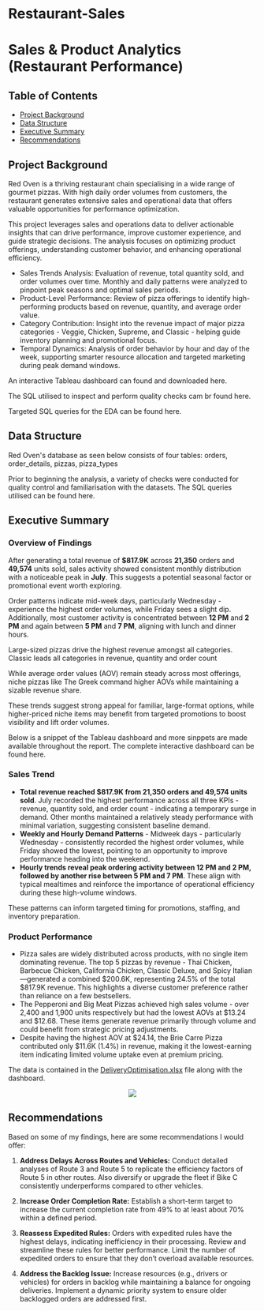 # Restaurant-Sales

# Sales & Product Analytics (Restaurant Performance)
## Table of Contents
- [Project Background](#project-background)
- [Data Structure](#data-structure)
- [Executive Summary](#executive-summary)
- [Recommendations](#recommendations)


## Project Background
Red Oven is a thriving restaurant chain specialising in a wide range of gourmet pizzas. With high daily order volumes from customers, the restaurant generates extensive sales and operational data that offers valuable opportunities for performance optimization.

This project leverages sales and operations data to deliver actionable insights that can drive performance, improve customer experience, and guide strategic decisions. The analysis focuses on optimizing product offerings, understanding customer behavior, and enhancing operational efficiency.

- Sales Trends Analysis: Evaluation of revenue, total quantity sold, and order volumes over time. Monthly and daily patterns were analyzed to pinpoint peak seasons and optimal sales periods.
- Product-Level Performance: Review of pizza offerings to identify high-performing products based on revenue, quantity, and average order value.
- Category Contribution: Insight into the revenue impact of major pizza categories - Veggie, Chicken, Supreme, and Classic - helping guide inventory planning and promotional focus.
- Temporal Dynamics: Analysis of order behavior by hour and day of the week, supporting smarter resource allocation and targeted marketing during peak demand windows.

An interactive Tableau dashboard can found and downloaded here.

The SQL utilised to inspect and perform quality checks cam br found here.

Targeted SQL queries for the EDA can be found here.

## Data Structure
Red Oven's database as seen below consists of four tables: orders, order_details, pizzas, pizza_types

Prior to beginning the analysis, a variety of checks were conducted for quality control and familiarisation with the datasets. The SQL queries utilised can be found here.

## Executive Summary
### Overview of Findings
After generating a total revenue of **$817.9K** across **21,350** orders and **49,574** units sold, sales activity showed consistent monthly distribution with a noticeable peak in **July**. This suggests a potential seasonal factor or promotional event worth exploring.

Order patterns indicate mid-week days, particularly Wednesday - experience the highest order volumes, while Friday sees a slight dip. Additionally, most customer activity is concentrated between **12 PM** and **2 PM** and again between **5 PM** and **7 PM**, aligning with lunch and dinner hours.

Large-sized pizzas drive the highest revenue amongst all categories. Classic leads all categories in revenue, quantity and order count

While average order values (AOV) remain steady across most offerings, niche pizzas like The Greek command higher AOVs while maintaining a sizable revenue share.

These trends suggest strong appeal for familiar, large-format options, while higher-priced niche items may benefit from targeted promotions to boost visibility and lift order volumes.

Below is a snippet of the Tableau dashboard and more sinppets are made available throughout the report. The complete interactive dashboard can be found here.

### Sales Trend
- **Total revenue reached $817.9K from 21,350 orders and 49,574 units sold**. July recorded the highest performance across all three KPIs - revenue, quantity sold, and order count - 
 indicating a temporary surge in demand. Other months maintained a relatively steady performance with minimal variation, suggesting consistent baseline demand.
- **Weekly and Hourly Demand Patterns** - Midweek days - particularly Wednesday - consistently recorded the highest order volumes, while Friday showed the lowest, pointing to an opportunity to improve performance heading into the weekend.
- **Hourly trends reveal peak ordering activity between 12 PM and 2 PM, followed by another rise between 5 PM and 7 PM**. These align with typical mealtimes and reinforce the importance of operational efficiency during these high-volume windows.

These patterns can inform targeted timing for promotions, staffing, and inventory preparation.

### Product Performance
- Pizza sales are widely distributed across products, with no single item dominating revenue. The top 5 pizzas by revenue - Thai Chicken, Barbecue Chicken, California Chicken, Classic Deluxe, and Spicy Italian—generated a combined $200.6K, representing 24.5% of the total $817.9K revenue. This highlights a diverse customer preference rather than reliance on a few bestsellers.
- The Pepperoni and Big Meat Pizzas achieved high sales volume - over 2,400 and 1,900 units respectively but had the lowest AOVs at $13.24 and $12.68. These items generate revenue primarily through volume and could benefit from strategic pricing adjustments.
- Despite having the highest AOV at $24.14, the Brie Carre Pizza contributed only $11.6K (1.4%) in revenue, making it the lowest-earning item indicating limited volume uptake even at premium pricing.

The data is contained in the [DeliveryOptimisation.xlsx](DeliveryOptimisation.xlsx) file along with the dashboard.

<p align="center">
  <img src="OptimisationDashboard.png">
</p>
  
## Recommendations
Based on some of my findings, here are some recommendations I would offer:

1. **Address Delays Across Routes and Vehicles:**
   Conduct detailed analyses of Route 3 and Route 5 to replicate the efficiency factors of Route 5 in other routes. Also diversify or upgrade the fleet if Bike C consistently underperforms compared to other vehicles.

2. **Increase Order Completion Rate:**
   Establish a short-term target to increase the current completion rate from 49% to at least about 70% within a defined period. 

3. **Reassess Expedited Rules:**
   Orders with expedited rules have the highest delays, indicating inefficiency in their processing. Review and streamline these rules for better performance. Limit the number of expedited orders to ensure that they don’t overload available resources.

4. **Address the Backlog Issue:**
   Increase resources (e.g., drivers or vehicles) for orders in backlog while maintaining a balance for ongoing deliveries. Implement a dynamic priority system to ensure older backlogged orders are addressed first.

